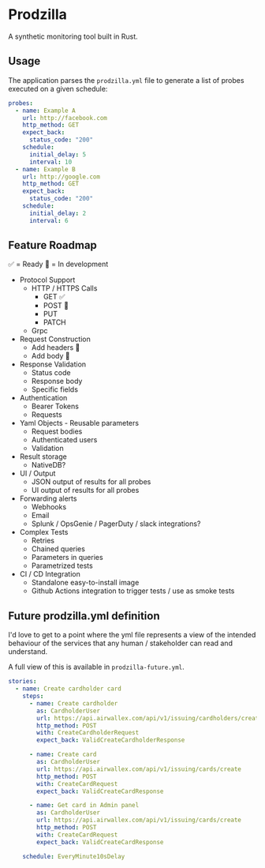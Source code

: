 # Prodzilla

A synthetic monitoring tool built in Rust.

## Usage

The application parses the `prodzilla.yml` file to generate a list of probes executed on a given schedule:

```yml
probes:
  - name: Example A
    url: http://facebook.com
    http_method: GET
    expect_back:
      status_code: "200"
    schedule:
      initial_delay: 5
      interval: 10
  - name: Example B
    url: http://google.com
    http_method: GET
    expect_back:
      status_code: "200"
    schedule:
      initial_delay: 2
      interval: 6
```

## Feature Roadmap

:white_check_mark: = Ready
:bricks: = In development

- Protocol Support
    - HTTP / HTTPS Calls
        - GET :white_check_mark:
        - POST :bricks:
        - PUT
        - PATCH
    - Grpc
- Request Construction
    - Add headers :bricks:
    - Add body :bricks:
- Response Validation
    - Status code
    - Response body
    - Specific fields
- Authentication
    - Bearer Tokens
    - Requests
- Yaml Objects - Reusable parameters
    - Request bodies
    - Authenticated users
    - Validation
- Result storage
    - NativeDB?
- UI / Output
    - JSON output of results for all probes
    - UI output of results for all probes
- Forwarding alerts
    - Webhooks
    - Email
    - Splunk / OpsGenie / PagerDuty / slack integrations?
- Complex Tests
    - Retries
    - Chained queries
    - Parameters in queries
    - Parametrized tests
- CI / CD Integration
    - Standalone easy-to-install image
    - Github Actions integration to trigger tests / use as smoke tests

## Future prodzilla.yml definition 

I'd love to get to a point where the yml file represents a view of the intended behaviour of the services that any human / stakeholder can read and understand.

A full view of this is available in `prodzilla-future.yml`.

```yml
stories:
  - name: Create cardholder card
    steps:
      - name: Create cardholder
        as: CardholderUser
        url: https://api.airwallex.com/api/v1/issuing/cardholders/create
        http_method: POST
        with: CreateCardholderRequest
        expect_back: ValidCreateCardholderResponse

      - name: Create card
        as: CardholderUser
        url: https://api.airwallex.com/api/v1/issuing/cards/create
        http_method: POST
        with: CreateCardRequest
        expect_back: ValidCreateCardResponse

      - name: Get card in Admin panel
        as: CardholderUser
        url: https://api.airwallex.com/api/v1/issuing/cards/create
        http_method: POST
        with: CreateCardRequest
        expect_back: ValidCreateCardResponse

    schedule: EveryMinute10sDelay
```